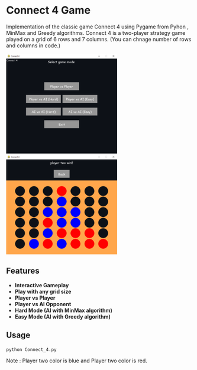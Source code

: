 # Connect 4 Game 
Implementation of the classic game Connect 4 using Pygame from Pyhon , MinMax and Greedy algorithms. Connect 4 is a two-player strategy game played on a grid of 6 rows and 7 columns. (You can chnage number of rows and columns in code.)

<img src="./EX2.png" alt="text" width="300"/>
<img src="./EX1.png" alt="text" width="300"/>

## Features
- **Interactive Gameplay**
- **Play with any grid size**
- **Player vs Player**
- **Player vs AI Opponent** 
- **Hard Mode (AI with MinMax algorithm)** 
- **Easy Mode (AI with Greedy algorithm)**

## Usage
    python Connect_4.py

Note : Player two color is blue and Player two color is red.